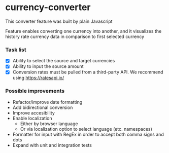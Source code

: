 # currency-converter

This converter feature was built by plain Javascript

Feature enables converting one currency into another, and it visualizes the history rate currency data in comparison to first selected currency

### Task list 

- [x] Ability to select the source and target currencies
- [x] Ability to input the source amount
- [x] Conversion rates must be pulled from a third-party API. We recommend using https://ratesapi.io/

### Possible improvements

* Refactor/improve date formatting 
* Add bidirectional conversion 
* Improve accesibility
* Enable localization
    * Either by browser language
    * Or via localization option to select language (etc. namespaces)
* Formatter for input with RegEx in order to accept both comma signs and dots
* Expand with unit and integration tests